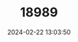 ---
title: "18989"
category: "Pyrgulopsis thompsoni"
draft: false
date: 2024-02-22 13:03:50
languages:
  English: ["Huachuca Springsnail"]
---